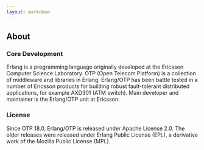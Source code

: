 ```yaml
---
layout: markdown
---
```

## About

### Core Development

Erlang is a programming language originally developed at the Ericsson Computer Science Laboratory. OTP (Open Telecom Platform) is a collection of middleware and libraries in Erlang. Erlang/OTP has been battle tested in a number of Ericsson products for building robust fault-tolerant distributed applications, for example AXD301 (ATM switch). Main developer and maintainer is the Erlang/OTP unit at Ericsson. 
 
### License
Since OTP 18.0, Erlang/OTP is released under Apache License 2.0. The older releases were released under Erlang Public License (EPL), a derivative work of the Mozilla Public License (MPL).